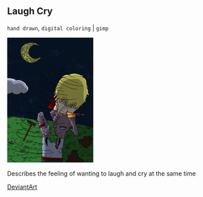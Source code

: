 ## Laugh Cry

`hand drawn`, `digital coloring` | `gimp`

![Laugh Cry drawing](/images/drawings/laugh_cry.png "Laugh Cry")

Describes the feeling of wanting to laugh and cry at the same time

<a class="button" href="https://www.deviantart.com/darkdimensiongd/art/Laugh-Cry-866996291">DeviantArt</a>

